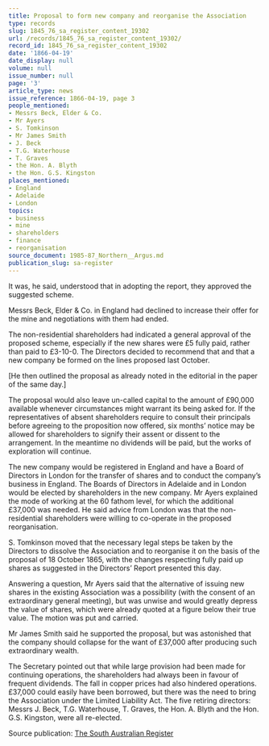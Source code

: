 ```yaml
---
title: Proposal to form new company and reorganise the Association
type: records
slug: 1845_76_sa_register_content_19302
url: /records/1845_76_sa_register_content_19302/
record_id: 1845_76_sa_register_content_19302
date: '1866-04-19'
date_display: null
volume: null
issue_number: null
page: '3'
article_type: news
issue_reference: 1866-04-19, page 3
people_mentioned:
- Messrs Beck, Elder & Co.
- Mr Ayers
- S. Tomkinson
- Mr James Smith
- J. Beck
- T.G. Waterhouse
- T. Graves
- the Hon. A. Blyth
- the Hon. G.S. Kingston
places_mentioned:
- England
- Adelaide
- London
topics:
- business
- mine
- shareholders
- finance
- reorganisation
source_document: 1985-87_Northern__Argus.md
publication_slug: sa-register
---
```


It was, he said, understood that in adopting the report, they approved the suggested scheme.

Messrs Beck, Elder & Co. in England had declined to increase their offer for the mine and negotiations with them had ended.

The non-residential shareholders had indicated a general approval of the proposed scheme, especially if the new shares were £5 fully paid, rather than paid to £3-10-0.  The Directors decided to recommend that and that a new company be formed on the lines proposed last October.

[He then outlined the proposal as already noted in the editorial in the paper of the same day.]

The proposal would also leave un-called capital to the amount of £90,000 available whenever circumstances might warrant its being asked for.  If the representatives of absent shareholders require to consult their principals before agreeing to the proposition now offered, six months’ notice may be allowed for shareholders to signify their assent or dissent to the arrangement.  In the meantime no dividends will be paid, but the works of exploration will continue.

The new company would be registered in England and have a Board of Directors in London for the transfer of shares and to conduct the company’s business in England.  The Boards of Directors in Adelaide and in London would be elected by shareholders in the new company.  Mr Ayers explained the mode of working at the 60 fathom level, for which the additional £37,000 was needed.  He said advice from London was that the non-residential shareholders were willing to co-operate in the proposed reorganisation.

S. Tomkinson moved that the necessary legal steps be taken by the Directors to dissolve the Association and to reorganise it on the basis of the proposal of 18 October 1865, with the changes respecting fully paid up shares as suggested in the Directors’ Report presented this day.

Answering a question, Mr Ayers said that the alternative of issuing new shares in the existing Association was a possibility (with the consent of an extraordinary general meeting), but was unwise and would greatly depress the value of shares, which were already quoted at a figure below their true value.  The motion was put and carried.

Mr James Smith said he supported the proposal, but was astonished that the company should collapse for the want of £37,000 after producing such extraordinary wealth.

The Secretary pointed out that while large provision had been made for continuing operations, the shareholders had always been in favour of frequent dividends.  The fall in copper prices had also hindered operations.  £37,000 could easily have been borrowed, but there was the need to bring the Association under the Limited Liability Act.  The five retiring directors: Messrs J. Beck, T.G. Waterhouse, T. Graves, the Hon. A. Blyth and the Hon. G.S. Kingston, were all re-elected.

Source publication: [The South Australian Register](/publications/sa-register/)
